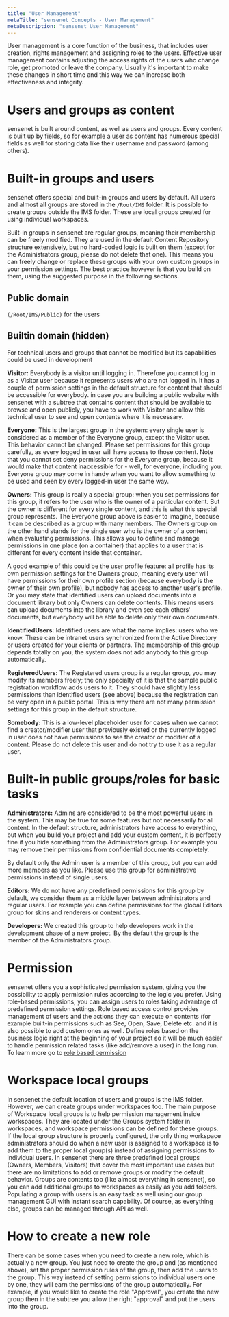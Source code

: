 ```yaml
---
title: "User Management"
metaTitle: "sensenet Concepts - User Management"
metaDescription: "sensenet User Management"
---
```


User management is a core function of the business, that includes user creation, rights management and assigning roles to the users. Effective user management contains adjusting the access rights of the users who change role, get promoted or leave the company. Usually it's important to make these changes in short time and this way we can increase both effectiveness and integrity.

# Users and groups as content
sensenet is built around content, as well as users and groups. Every content is built up by fields, so for example a user as content has numerous special fields as well for storing data like their username and password (among others).

# Built-in groups and users
sensenet offers special and built-in groups and users by default. All users and almost all groups are stored in the `/Root/IMS` folder. It is possible to create groups outside the IMS folder. These are local groups created for using individual workspaces.

Built-in groups in sensenet are regular groups, meaning their membership can be freely modified. They are used in the default Content Repository structure extensively, but no hard-coded logic is built on them (except for the Administrators group, please do not delete that one). This means you can freely change or replace these groups with your own custom groups in your permission settings. The best practice however is that you build on them, using the suggested purpose in the following sections.

## Public domain
`(/Root/IMS/Public)` for the users

## Builtin domain (hidden)
For technical users and groups that cannot be modified but its capabilities could be used in development

**Visitor:** Everybody is a visitor until logging in. Therefore you cannot log in as a Visitor user because it represents users who are not logged in. It has a couple of permission settings in the default structure for content that should be accessible for everybody. in case you are building a public website with sensenet with a subtree that contains content that should be available to browse and open publicly, you have to work with Visitor and allow this technical user to see and open contents where it is necessary.

**Everyone:** This is the largest group in the system: every single user is considered as a member of the Everyone group, except the Visitor user. This behavior cannot be changed. Please set permissions for this group carefully, as every logged in user will have access to those content. Note that you cannot set deny permissions for the Everyone group, because it would make that content inaccessible for - well, for everyone, including you. Everyone group may come in handy when you want to allow something to be used and seen by every logged-in user the same way.

**Owners:** This group is really a special group: when you set permissions for this group, it refers to the user who is the owner of a particular content. But the owner is different for every single content, and this is what this special group represents. The Everyone group above is easier to imagine, because it can be described as a group with many members. The Owners group on the other hand stands for the single user who is the owner of a content when evaluating permissions. This allows you to define and manage permissions in one place (on a container) that applies to a user that is different for every content inside that container.

<note>
A good example of this could be the user profile feature: all profile has its own permission settings for the Owners group, meaning every user will have permissions for their own profile section (because everybody is the owner of their own profile), but nobody has access to another user's profile.
Or you may state that identified users can upload documents into a document library but only Owners can delete contents. This means users can upload documents into the library and even see each others' documents, but everybody will be able to delete only their own documents.
</note>

**IdentifiedUsers:** Identified users are what the name implies: users who we know. These can be intranet users synchronized from the Active Directory or users created for your clients or partners. The membership of this group depends totally on you, the system does not add anybody to this group automatically.

**RegisteredUsers:** The Registered users group is a regular group, you may modify its members freely; the only specialty of it is that the sample public registration workflow adds users to it. They should have slightly less permissions than identified users (see above) because the registration can be very open in a public portal. This is why there are not many permission settings for this group in the default structure.

**Somebody:** This is a low-level placeholder user for cases when we cannot find a creator/modifier user that previously existed or the currently logged in user does not have permissions to see the creator or modifier of a content. Please do not delete this user and do not try to use it as a regular user.

# Built-in public groups/roles for basic tasks

**Administrators:** Admins are considered to be the most powerful users in the system. This may be true for some features but not necessarily for all content. In the default structure, administrators have access to everything, but when you build your project and add your custom content, it is perfectly fine if you hide something from the Administrators group. For example you may remove their permissions from confidential documents completely.

By default only the Admin user is a member of this group, but you can add more members as you like. Please use this group for administrative permissions instead of single users.

**Editors:** We do not have any predefined permissions for this group by default, we consider them as a middle layer between administrators and regular users. For example you can define permissions for the global Editors group for skins and renderers or content types.

**Developers:** We created this group to help developers work in the development phase of a new project. By the default the group is the member of the Administrators group.

# Permission
sensenet offers you a sophisticated permission system, giving you the possibility to apply permission rules according to the logic you prefer.
Using role-based permissions, you can assign users to roles taking advantage of predefined permission settings. Role based access control provides management of users and the actions they can execute on contents (for example built-in permissions such as See, Open, Save, Delete etc. and it is also possible to add custom ones as well.
Define roles based on the business logic right at the beginning of your project so it will be much easier to handle permission related tasks (like add/remove a user) in the long run.
To learn more go to [role based permission](/concepts/user-and-permission-management/03-role-based-permissions)

# Workspace local groups
In sensenet the default location of users and groups is the IMS folder. However, we can create groups under workspaces too. The main purpose of Workspace local groups is to help permission management inside workspaces. They are located under the Groups system folder in workspaces, and workspace permissions can be defined for these groups. If the local group structure is properly configured, the only thing workspace administrators should do when a new user is assigned to a workspace is to add them to the proper local group(s) instead of assigning permissions to individual users. In sensenet there are three predefined local groups (Owners, Members, Visitors) that cover the most important use cases but there are no limitations to add or remove groups or modify the default behavior. Groups are contents too (like almost everything in sensenet), so you can add additional groups to workspaces as easily as you add folders. Populating a group with users is an easy task as well using our group management GUI with instant search capability. Of course, as everything else, groups can be managed through API as well.

# How to create a new role
There can be some cases when you need to create a new role, which is actually a new group. You just need to create the group and (as mentioned above), set the proper permission rules of the group, then add the users to the group. This way instead of setting permissions to individual users one by one, they will earn the permissions of the group automatically. For example, if you would like to create the role "Approval", you create the new group then in the subtree you allow the right "approval" and put the users into the group.
